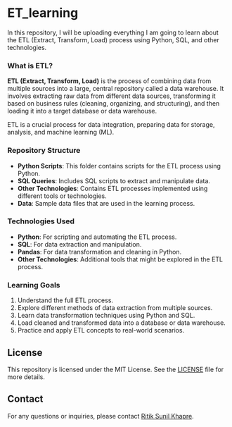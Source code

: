 # ET_learning

In this repository, I will be uploading everything I am going to learn about the ETL (Extract, Transform, Load) process using Python, SQL, and other technologies.

### What is ETL?

**ETL (Extract, Transform, Load)** is the process of combining data from multiple sources into a large, central repository called a data warehouse. It involves extracting raw data from different data sources, transforming it based on business rules (cleaning, organizing, and structuring), and then loading it into a target database or data warehouse.

ETL is a crucial process for data integration, preparing data for storage, analysis, and machine learning (ML).

### Repository Structure

- **Python Scripts**: This folder contains scripts for the ETL process using Python.
- **SQL Queries**: Includes SQL scripts to extract and manipulate data.
- **Other Technologies**: Contains ETL processes implemented using different tools or technologies.
- **Data**: Sample data files that are used in the learning process.

### Technologies Used

- **Python**: For scripting and automating the ETL process.
- **SQL**: For data extraction and manipulation.
- **Pandas**: For data transformation and cleaning in Python.
- **Other Technologies**: Additional tools that might be explored in the ETL process.

### Learning Goals

1. Understand the full ETL process.
2. Explore different methods of data extraction from multiple sources.
3. Learn data transformation techniques using Python and SQL.
4. Load cleaned and transformed data into a database or data warehouse.
5. Practice and apply ETL concepts to real-world scenarios.


## License

This repository is licensed under the MIT License. See the [LICENSE](LICENSE) file for more details.

## Contact
For any questions or inquiries, please contact [Ritik Sunil Khapre](mailto:ritik.khapre5202.com).
